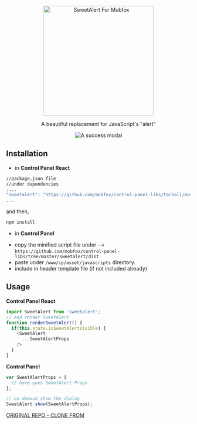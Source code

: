 <p align="center">
  <a href="https://www.mobfox.com/">
    <img alt="SweetAlert For Mobfox" src="https://www.mobfox.com/wp-content/themes/mobfox/images/Logo.pngg" width="300">
  </a>
</p>

<p align="center">
  A beautiful replacement for JavaScript's "alert"
</p>

<p align="center">
  <img alt="A success modal" src="https://raw.githubusercontent.com/t4t5/sweetalert/e3c2085473a0eb5a6b022e43eb22e746380bb955/assets/swal.gif">
</p>


## Installation

* in **Control Panel React**

```bash
//package.json file
//under dependencies
....
"sweetalert": "https://github.com/mobfox/control-panel-libs/tarball/master"
...
```
and then,

```bash
npm install
```

* in **Control Panel**

- copy the minified script file under --> `https://github.com/mobfox/control-panel-libs/tree/master/sweetalert/dist`
- paste under `/www/cp/asset/javascripts` directory. 
- include in header template file (if not included already)

## Usage

**Control Panel React**

```javascript
import SweetAlert from 'sweetalert';
// and render SweetAlert
function renderSweetAlert() {
  if(this.state.isSweetAlertVisible) {
    <SweetAlert 
      ...SweetAlertProps
    />
  }
}
```

**Control Panel**
```javascript
var SweetAlertProps = {
  // here goes SweetAlert Props
};

// on demand show the dialog
SweetAlert.show(SweetAlertProps);
```

<a href="https://github.com/t4t5/sweetalert">ORIGINAL REPO - CLONE FROM</a>

